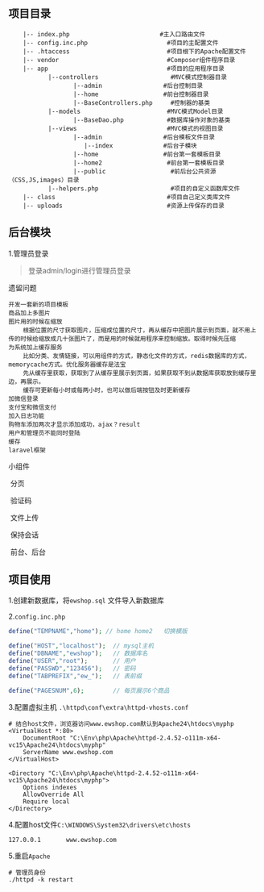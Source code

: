 ## 项目目录

``` |-- EWShop目录                          #项目根目录
	|-- index.php                         #主入口路由文件
	|-- config.inc.php                      #项目的主配置文件
	|-- .htaccess                           #项目根下的Apache配置文件
	|-- vendor                             	#Composer组件程序目录
	|-- app                             	#项目的应用程序目录
           |--controllers                    #MVC模式控制器目录
                  |--admin                 #后台控制目录
                  |--home                  #前台控制器目录
                  |--BaseControllers.php     #控制器的基类
           |--models                        #MVC模式Model目录
                  |--BaseDao.php            #数据库操作对象的基类
           |--views                         #MVC模式的视图目录
                  |--admin                 #后台模板文件目录
                     |--index              #后台子模块
                  |--home                  #前台第一套模板目录 
                  |--home2                  #前台第一套模板目录
                  |--public                  #前后台公共资源（CSS,JS,images）目录 
           |--helpers.php                    #项目的自定义函数库文件
	|-- class                             	#项目自己定义类库文件
	|-- uploads                             #资源上传保存的目录
```

## 后台模块

1.管理员登录

> 登录admin/login进行管理员登录



遗留问题

	开发一套新的项目模板
	商品加上多图片
	图片用的时候在缩放
		根据位置的尺寸获取图片，压缩成位置的尺寸，再从缓存中把图片展示到页面，就不用上传的时候给缩放成几十张图片了，而是用的时候就用程序来控制缩放。取得时候先压缩
	为系统加上缓存服务
		比如分类、友情链接，可以用组件的方式，静态化文件的方式，redis数据库的方式，memorycache方式。优化服务器缓存是法宝
		先从缓存里获取，获取到了从缓存里展示到页面，如果获取不到从数据库获取放到缓存里边，再展示。
		缓存可更新每小时或每两小时，也可以做后端按钮及时更新缓存
	加微信登录
	支付宝和微信支付
	加入日志功能
	购物车添加两次才显示添加成功，ajax？result
	用户和管理员不能同时登陆
	缓存
	laravel框架
小组件

​	分页

​	验证码

​	文件上传

​	保持会话

​	前台、后台




## 项目使用

1.创建新数据库，将`ewshop.sql` 文件导入新数据库

2.`config.inc.php` 

```php
define("TEMPNAME","home"); // home home2   切换模版

define("HOST","localhost");  // mysql主机
define("DBNAME","ewshop");   // 数据库名
define("USER","root");       // 用户
define("PASSWD","123456");   // 密码
define("TABPREFIX","ew_");   // 表前缀

define("PAGESNUM",6);        // 每页展示6个商品
```

3.配置虚拟主机 `.\httpd\conf\extra\httpd-vhosts.conf`

```
# 结合host文件，浏览器访问www.ewshop.com默认到Apache24\htdocs\myphp
<VirtualHost *:80>
	DocumentRoot "C:\Env\php\Apache\httpd-2.4.52-o111m-x64-vc15\Apache24\htdocs\myphp" 
	ServerName www.ewshop.com
</VirtualHost>  

<Directory "C:\Env\php\Apache\httpd-2.4.52-o111m-x64-vc15\Apache24\htdocs\myphp">
	Options indexes
	AllowOverride All
	Require local
</Directory>
```

4.配置host文件`C:\WINDOWS\System32\drivers\etc\hosts`

```
127.0.0.1       www.ewshop.com
```

5.重启`Apache`

```
# 管理员身份
./httpd -k restart
```

